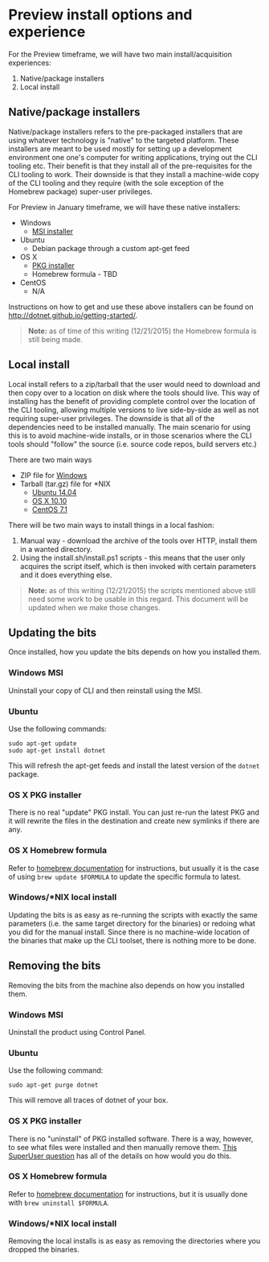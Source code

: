 Preview install options and experience
===================================

For the Preview timeframe, we will have two main install/acquisition experiences:

1. Native/package installers
2. Local install

## Native/package installers

Native/package installers refers to the pre-packaged installers that are using whatever technology is "native" to the targeted platform. These installers are meant to be used mostly for setting up a development environment one one's computer for writing applications, trying out the CLI tooling etc. Their benefit is that they install all of the pre-requisites for the CLI tooling to work. Their downside is that they install a machine-wide copy of the CLI tooling and they require (with the sole exception of the Homebrew package) super-user privileges. 

For Preview in January timeframe, we will have these native installers:

* Windows
	* [MSI installer](https://dotnetcli.blob.core.windows.net/dotnet/dev/Installers/Latest/dotnet-win-x64.latest.msi)
* Ubuntu
	* Debian package through a custom apt-get feed
* OS X
	* [PKG installer](https://dotnetcli.blob.core.windows.net/dotnet/dev/Installers/Latest/dotnet-osx-x64.latest.pkg)
	* Homebrew formula - TBD
* CentOS
  * N/A

Instructions on how to get and use these above installers can be found on http://dotnet.github.io/getting-started/. 

>**Note:** as of time of this writing (12/21/2015) the Homebrew formula is still being made. 

## Local install

Local install refers to a zip/tarball that the user would need to download and then copy over to a location on disk where the tools should live. This way of installing has the benefit of providing complete control over the location of the CLI tooling, allowing multiple versions to live side-by-side as well as not requiring super-user privileges. The downside is that all of the dependencies need to be installed manually. The main scenario for using this is to avoid machine-wide installs, or in those scenarios where the CLI tools should "follow" the source (i.e. source code repos, build servers etc.) 

There are two main ways

* ZIP file for [Windows](https://dotnetcli.blob.core.windows.net/dotnet/dev/Installers/Latest/dotnet-win-x64.latest.msi)
* Tarball (tar.gz) file for *NIX
  * [Ubuntu 14.04](https://dotnetcli.blob.core.windows.net/dotnet/dev/Binaries/Latest/dotnet-linux-x64.latest.tar.gz)
  * [OS X 10.10](https://dotnetcli.blob.core.windows.net/dotnet/dev/Binaries/Latest/dotnet-osx-x64.latest.tar.gz)
  * [CentOS 7.1](https://dotnetcli.blob.core.windows.net/dotnet/dev/Binaries/Latest/dotnet-centos-x64.latest.tar.gz)

There will be two main ways to install things in a local fashion:

1. Manual way - download the archive of the tools over HTTP, install them in a wanted directory. 
2. Using the install.sh/install.ps1 scripts - this means that the user only acquires the script itself, which is then invoked with certain parameters and it does everything else. 

>**Note:** as of this writing (12/21/2015) the scripts mentioned above still need some work to be usable in this regard. This document will be updated when we make those changes. 

## Updating the bits

Once installed, how you update the bits depends on how you installed them. 

### Windows MSI 
Uninstall your copy of CLI and then reinstall using the MSI. 

### Ubuntu 
Use the following commands:

    sudo apt-get update
    sudo apt-get install dotnet

This will refresh the apt-get feeds and install the latest version of the `dotnet` package. 

### OS X PKG installer
There is no real "update" PKG install. You can just re-run the latest PKG and it will rewrite the files in the destination and create new symlinks if there are any. 

### OS X Homebrew formula
Refer to [homebrew documentation](https://github.com/Homebrew/homebrew/tree/master/share/doc/homebrew#readme) for instructions, but usually it is the case of using `brew update $FORMULA` to update the specific formula to latest. 

### Windows/*NIX local install
Updating the bits is as easy as re-running the scripts with exactly the same parameters (i.e. the same target directory for the binaries) or redoing what you did for the manual install. Since there is no machine-wide location of the binaries that make up the CLI toolset, there is nothing more to be done. 

## Removing the bits
Removing the bits from the machine also depends on how you installed them. 

### Windows MSI 
Uninstall the product using Control Panel. 

### Ubuntu 
Use the following command:

    sudo apt-get purge dotnet 
This will remove all traces of dotnet of your box. 

### OS X PKG installer
There is no "uninstall" of PKG installed software. There is a way, however, to see what files were installed and then manually remove them. [This SuperUser question](http://superuser.com/questions/36567/how-do-i-uninstall-any-apple-pkg-package-file) has all of the details on how would you do this.

### OS X Homebrew formula
Refer to [homebrew documentation](https://github.com/Homebrew/homebrew/tree/master/share/doc/homebrew#readme) for instructions, but it is usually done with `brew uninstall $FORMULA`. 

### Windows/*NIX local install
Removing the local installs is as easy as removing the directories where you dropped the binaries. 

